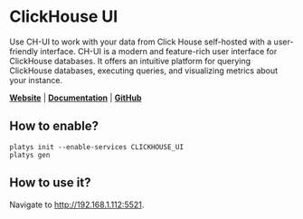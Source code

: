 # ClickHouse UI

Use CH-UI to work with your data from Click House self-hosted with a user-friendly interface. CH-UI is a modern and feature-rich user interface for ClickHouse databases. It offers an intuitive platform for querying ClickHouse databases, executing queries, and visualizing metrics about your instance. 

**[Website](https://ch-ui.com/)** | **[Documentation](https://ch-ui.com/docs/)** | **[GitHub](https://github.com/caioricciuti/ch-ui)**

## How to enable?

```
platys init --enable-services CLICKHOUSE_UI
platys gen
```

## How to use it?

Navigate to <http://192.168.1.112:5521>.




